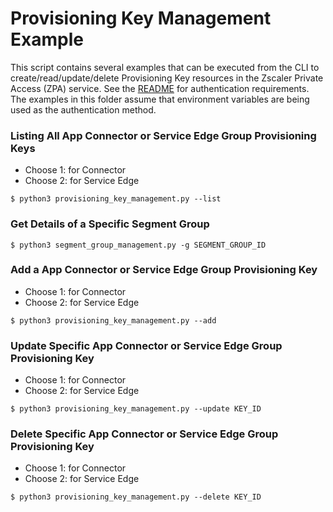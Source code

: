 Provisioning Key Management Example
===================================

This script contains several examples that can be executed from the CLI to create/read/update/delete Provisioning Key resources in the Zscaler Private Access (ZPA) service. See the [README](../README.md) for authentication requirements. The examples in this folder assume that environment variables are being used as the authentication method.

### Listing All App Connector or Service Edge Group Provisioning Keys

* Choose 1: for Connector
* Choose 2: for Service Edge

```shell
$ python3 provisioning_key_management.py --list
```

### Get Details of a Specific Segment Group

```shell
$ python3 segment_group_management.py -g SEGMENT_GROUP_ID
```

### Add a App Connector or Service Edge Group Provisioning Key

* Choose 1: for Connector
* Choose 2: for Service Edge

```shell
$ python3 provisioning_key_management.py --add
```

### Update Specific App Connector or Service Edge Group Provisioning Key

* Choose 1: for Connector
* Choose 2: for Service Edge

```shell
$ python3 provisioning_key_management.py --update KEY_ID
```

### Delete Specific App Connector or Service Edge Group Provisioning Key

* Choose 1: for Connector
* Choose 2: for Service Edge

```shell
$ python3 provisioning_key_management.py --delete KEY_ID
```
